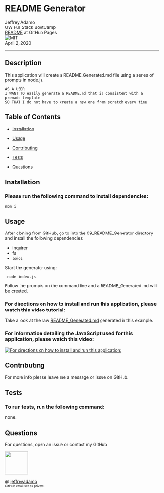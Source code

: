 # README Generator

Jeffrey Adamo  
UW Full Stack BootCamp  
[README](https://jeffreyadamo.github.io/09_README_Generator/) at GitHub Pages  
![MIT](https://img.shields.io/badge/license-MIT-green)  
April 2, 2020  
***

## Description

This application will create a README_Generated.md file using a series of prompts in node.js. 

```
AS A USER
I WANT TO easily generate a README.md that is consistent with a premade template
SO THAT I do not have to create a new one from scratch every time
```

## Table of Contents

* [Installation](#installation)

* [Usage](#usage)

* [Contributing](#contributing)

* [Tests](#tests)

* [Questions](#questions)

## Installation

### Please run the following command to install dependencies:

```
npm i
```

## Usage

After cloning from GitHub, go to into the 09_README_Generator directory and install the following dependencies:
* inquirer
* fs
* axios

 Start the generator using:
 ```
  node index.js
  ```
  Follow the prompts on the command line and a README_Generated.md will be created.  

### For directions on how to install and run this application, please watch this video tutorial:  


Take a look at the raw [README_Generated.md](./README_Generated.md) generated in this example.


### For information detailing the JavaScript used for this application, please watch this video:
[![For directions on how to install and run this application:](https://i3.ytimg.com/vi/1Jv8ZmhBPwE/maxresdefault.jpg)](https://www.youtube.com/watch?v=1Jv8ZmhBPwE&feature=youtu.be)

## Contributing

For more info please leave me a message or issue on GitHub.

## Tests

### To run tests, run the following command:


none.


## Questions

For questions, open an issue or contact my GitHub  


<img src="https://avatars3.githubusercontent.com/u/58490053?v=4" width="75">    

@ [jeffreyadamo](http://www.github.com/jeffreyadamo)  
<font size="1">GitHub email set as private.</font> 

 